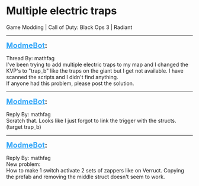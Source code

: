 # Multiple electric traps
Game Modding | Call of Duty: Black Ops 3 | Radiant

---
<strong style="font-size: 1.4em;"><span style="text-decoration: underline;text-decoration-color: #34a7f9;"><span style="color:#34a7f9;">ModmeBot</span></span>:</strong>

<p>Thread By: mathfag<br />I&#39;ve been trying to add multiple electric traps to my map and I changed the KVP&#39;s to &quot;trap_b&quot; like the traps on the giant but I get not available. I have scanned the scripts and I didn&#39;t find anything.<br />If anyone had this problem, please post the solution.</p>

---
<strong style="font-size: 1.4em;"><span style="text-decoration: underline;text-decoration-color: #34a7f9;"><span style="color:#34a7f9;">ModmeBot</span></span>:</strong>

<p>Reply By: mathfag<br />Scratch that. Looks like I just forgot to link the trigger with the structs. (target trap_b)</p>

---
<strong style="font-size: 1.4em;"><span style="text-decoration: underline;text-decoration-color: #34a7f9;"><span style="color:#34a7f9;">ModmeBot</span></span>:</strong>

<p>Reply By: mathfag<br />New problem:<br />How to make 1 switch activate 2 sets of zappers like on Verruct. Copying the prefab and removing the middle struct doesn&#39;t seem to work.</p>

